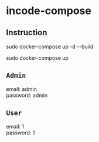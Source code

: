 # incode-compose

## Instruction

sudo docker-compose up -d --build

sudo docker-compose up

## `Admin`
email: admin <br>
password: admin

## `User`
email: 1 <br>
password: 1